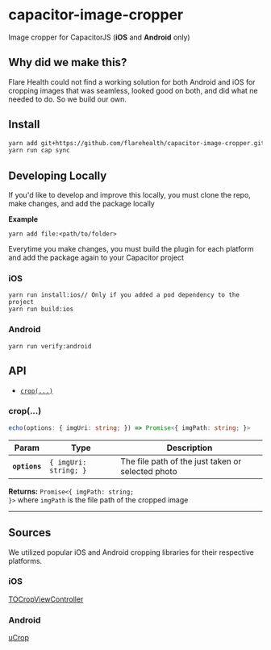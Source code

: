 # capacitor-image-cropper

Image cropper for CapacitorJS (**iOS** and **Android** only)

## Why did we make this? 

Flare Health could not find a working solution for both Android and iOS for cropping images that was seamless, looked good on both, and did what ne needed to do. So we build our own. 

## Install

```bash
yarn add git+https://github.com/flarehealth/capacitor-image-cropper.git
yarn run cap sync
```

## Developing Locally

If you'd like to develop and improve this locally, you must clone the repo, make changes, and add the package locally

**Example**

```
yarn add file:<path/to/folder>
```

Everytime you make changes, you must build the plugin for each platform and add the package again to your Capacitor project

### iOS

```
yarn run install:ios// Only if you added a pod dependency to the project
yarn run build:ios
```

### Android

```
yarn run verify:android
```

## API

<docgen-index>

* [`crop(...)`](#crop)

</docgen-index>

<docgen-api>
<!--Update the source file JSDoc comments and rerun docgen to update the docs below-->

### crop(...)

```typescript
echo(options: { imgUri: string; }) => Promise<{ imgPath: string; }>
```

| Param         | Type                             | Description                                       |
| ------------- | -------------------------------- | ------------------------------------------------- |
| **`options`** | <code>{ imgUri: string; }</code> | The file path of the just taken or selected photo |

**Returns:** <code>Promise&lt;{ imgPath: string; }&gt;</code> where `imgPath` is the file path of the cropped image

--------------------

</docgen-api>

## Sources

We utilized popular iOS and Android cropping libraries for their respective platforms. 

### iOS

[TOCropViewController](https://github.com/TimOliver/TOCropViewController/)

### Android

[uCrop](https://github.com/Yalantis/uCrop)